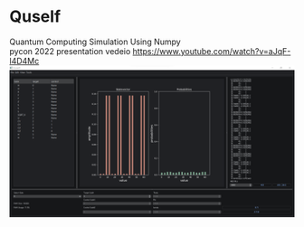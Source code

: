 # Quself
Quantum Computing Simulation Using Numpy<br>
pycon 2022 presentation vedeio <herf>https://www.youtube.com/watch?v=aJqF-l4D4Mc</herf></br>
![인터페이스](/gui/display.png)
